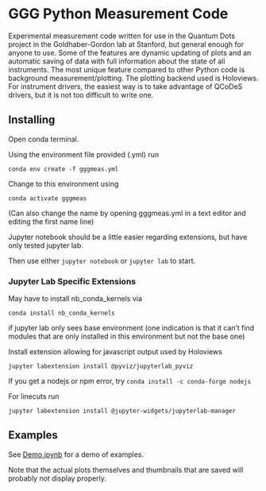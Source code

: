 # GGG Python Measurement Code

Experimental measurement code written for use in the Quantum Dots project in the Goldhaber-Gordon lab at Stanford, 
but general enough for anyone to use. 
Some of the features are dynamic updating of plots and an automatic saving of data with full information about the state of all instruments. 
The most unique feature compared to other Python code is background measurement/plotting. 
The plotting backend used is Holoviews. For instrument drivers, the easiest way is to take advantage of QCoDeS drivers, 
but it is not too difficult to write one.

## Installing
Open conda terminal.

Using the environment file provided (.yml) run 
```
conda env create -f gggmeas.yml
```

Change to this environment using 
```
conda activate gggmeas
```
(Can also change the name by opening gggmeas.yml in a text editor and editing the first name line)

Jupyter notebook should be a little easier regarding extensions, but have only tested jupyter lab. 

Then use either `jupyter notebook` or `jupyter lab` to start.

### Jupyter Lab Specific Extensions

May have to install nb_conda_kernels via
```
conda install nb_conda_kernels
```
if jupyter lab only sees base environment 
(one indication is that it can’t find modules that are only installed in this environment but not the base one)

Install extension allowing for javascript output used by Holoviews
```
jupyter labextension install @pyviz/jupyterlab_pyviz
```
If you get a nodejs or npm error, try `conda install -c conda-forge nodejs`
		
For linecuts run 
```
jupyter labextension install @jupyter-widgets/jupyterlab-manager
```

## Examples
See [Demo.ipynb](https://github.com/dgglab/QDotsPythonCode/blob/master/Demo.ipynb) for a demo of examples.

Note that the actual plots themselves and thumbnails that are saved will probably not display properly.
